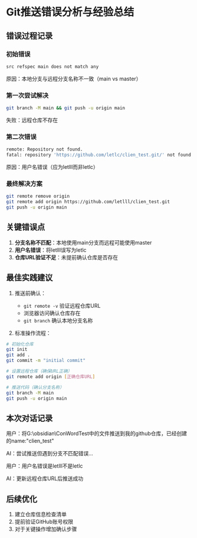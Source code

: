 # Git推送错误分析与经验总结

## 错误过程记录

### 初始错误
```bash
src refspec main does not match any
```
原因：本地分支与远程分支名称不一致（main vs master）

### 第一次尝试解决
```bash 
git branch -M main && git push -u origin main
```
失败：远程仓库不存在

### 第二次错误
```bash
remote: Repository not found.
fatal: repository 'https://github.com/letlc/clien_test.git/' not found
```
原因：用户名错误（应为letlll而非letlc）

### 最终解决方案
```bash
git remote remove origin
git remote add origin https://github.com/letlll/clien_test.git
git push -u origin main
```

## 关键错误点

1. **分支名称不匹配**：本地使用main分支而远程可能使用master
2. **用户名错误**：将letlll误写为letlc
3. **仓库URL验证不足**：未提前确认仓库是否存在

## 最佳实践建议

1. 推送前确认：
   - `git remote -v` 验证远程仓库URL
   - 浏览器访问确认仓库存在
   - `git branch` 确认本地分支名称

2. 标准操作流程：
```bash
# 初始化仓库
git init
git add .
git commit -m "initial commit"

# 设置远程仓库（确保URL正确）
git remote add origin [正确仓库URL]

# 推送代码（确认分支名称）
git branch -M main
git push -u origin main
```

## 本次对话记录

用户：将G:\obsidian\ConWordTest中的文件推送到我的github仓库，已经创建的name:"clien_test"

AI：尝试推送但遇到分支不匹配错误...

用户：用户名错误是letlll不是letlc

AI：更新远程仓库URL后推送成功

## 后续优化

1. 建立仓库信息检查清单
2. 提前验证GitHub账号权限
3. 对于关键操作增加确认步骤
